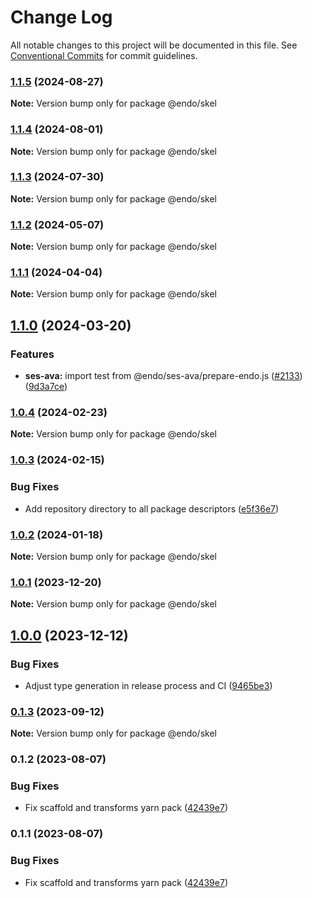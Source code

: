 # Change Log

All notable changes to this project will be documented in this file.
See [Conventional Commits](https://conventionalcommits.org) for commit guidelines.

### [1.1.5](https://github.com/endojs/endo/compare/@endo/skel@1.1.4...@endo/skel@1.1.5) (2024-08-27)

**Note:** Version bump only for package @endo/skel





### [1.1.4](https://github.com/endojs/endo/compare/@endo/skel@1.1.3...@endo/skel@1.1.4) (2024-08-01)

**Note:** Version bump only for package @endo/skel





### [1.1.3](https://github.com/endojs/endo/compare/@endo/skel@1.1.2...@endo/skel@1.1.3) (2024-07-30)

**Note:** Version bump only for package @endo/skel





### [1.1.2](https://github.com/endojs/endo/compare/@endo/skel@1.1.1...@endo/skel@1.1.2) (2024-05-07)

**Note:** Version bump only for package @endo/skel





### [1.1.1](https://github.com/endojs/endo/compare/@endo/skel@1.1.0...@endo/skel@1.1.1) (2024-04-04)

**Note:** Version bump only for package @endo/skel





## [1.1.0](https://github.com/endojs/endo/compare/@endo/skel@1.0.4...@endo/skel@1.1.0) (2024-03-20)


### Features

* **ses-ava:** import test from @endo/ses-ava/prepare-endo.js ([#2133](https://github.com/endojs/endo/issues/2133)) ([9d3a7ce](https://github.com/endojs/endo/commit/9d3a7ce150b6fd6fe7c8c4cc43da411e981731ac))



### [1.0.4](https://github.com/endojs/endo/compare/@endo/skel@1.0.3...@endo/skel@1.0.4) (2024-02-23)

**Note:** Version bump only for package @endo/skel





### [1.0.3](https://github.com/endojs/endo/compare/@endo/skel@1.0.2...@endo/skel@1.0.3) (2024-02-15)


### Bug Fixes

* Add repository directory to all package descriptors ([e5f36e7](https://github.com/endojs/endo/commit/e5f36e7a321c13ee25e74eb74d2a5f3d7517119c))



### [1.0.2](https://github.com/endojs/endo/compare/@endo/skel@1.0.1...@endo/skel@1.0.2) (2024-01-18)

**Note:** Version bump only for package @endo/skel





### [1.0.1](https://github.com/endojs/endo/compare/@endo/skel@1.0.0...@endo/skel@1.0.1) (2023-12-20)

**Note:** Version bump only for package @endo/skel





## [1.0.0](https://github.com/endojs/endo/compare/@endo/skel@0.1.3...@endo/skel@1.0.0) (2023-12-12)


### Bug Fixes

* Adjust type generation in release process and CI ([9465be3](https://github.com/endojs/endo/commit/9465be369e53167815ca444f6293a8e9eb48501d))



### [0.1.3](https://github.com/endojs/endo/compare/@endo/skel@0.1.2...@endo/skel@0.1.3) (2023-09-12)

**Note:** Version bump only for package @endo/skel





### 0.1.2 (2023-08-07)


### Bug Fixes

* Fix scaffold and transforms yarn pack ([42439e7](https://github.com/endojs/endo/commit/42439e7d452e839b9856eac0e852766c237219d0))



### 0.1.1 (2023-08-07)


### Bug Fixes

* Fix scaffold and transforms yarn pack ([42439e7](https://github.com/endojs/endo/commit/42439e7d452e839b9856eac0e852766c237219d0))
